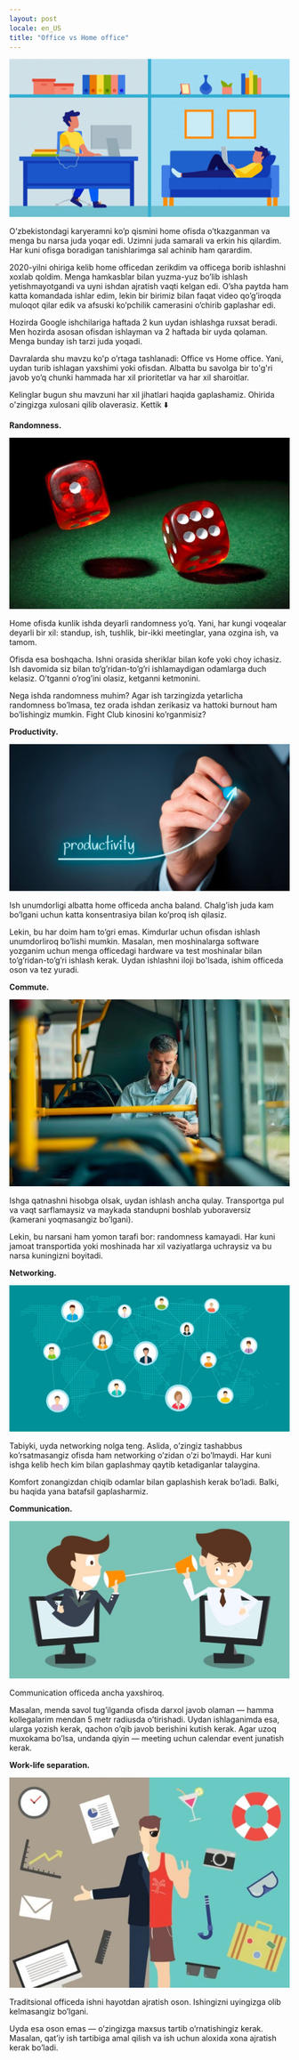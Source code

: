 ```yaml
---
layout: post
locale: en_US
title: "Office vs Home office"
---
```


![Office vs Home Office](/assets/office-vs-home-office.jpg)

O’zbekistondagi karyeramni ko’p qismini home ofisda o’tkazganman va menga bu narsa juda yoqar edi. Uzimni juda samarali va erkin his qilardim. Har kuni ofisga boradigan tanishlarimga sal achinib ham qarardim.

2020-yilni ohiriga kelib home officedan zerikdim va officega borib ishlashni xoxlab qoldim. Menga hamkasblar bilan yuzma-yuz bo’lib ishlash yetishmayotgandi va uyni ishdan ajratish vaqti kelgan edi. O’sha paytda ham katta komandada ishlar edim, lekin bir birimiz bilan faqat video qo’g’iroqda muloqot qilar edik va afsuski ko’pchilik camerasini o’chirib gaplashar edi.

Hozirda Google ishchilariga haftada 2 kun uydan ishlashga ruxsat beradi. Men hozirda asosan ofisdan ishlayman va 2 haftada bir uyda qolaman. Menga bunday ish tarzi juda yoqadi.

Davralarda shu mavzu ko'p o’rtaga tashlanadi: Office vs Home office. Yani, uydan turib ishlagan yaxshimi yoki ofisdan. Albatta bu savolga bir to'g'ri javob yo’q chunki hammada har xil prioritetlar va har xil sharoitlar. 

Kelinglar bugun shu mavzuni har xil jihatlari haqida gaplashamiz. Ohirida o'zingizga xulosani qilib olaverasiz. Kettik ⬇️

**Randomness.**

![Randomness](/assets/randomness.jpg)

Home ofisda kunlik ishda deyarli randomness yo’q. Yani, har kungi voqealar deyarli bir xil: standup, ish, tushlik, bir-ikki meetinglar, yana ozgina ish, va tamom.

Ofisda esa boshqacha. Ishni orasida sheriklar bilan kofe yoki choy ichasiz. Ish davomida siz bilan to’g’ridan-to’g’ri ishlamaydigan odamlarga duch kelasiz. O’tganni o’rog’ini olasiz, ketganni ketmonini.

Nega ishda randomness muhim? Agar ish tarzingizda yetarlicha randomness bo’lmasa, tez orada ishdan zerikasiz va hattoki burnout ham bo’lishingiz mumkin. Fight Club kinosini ko’rganmisiz?

**Productivity.**

![Productivity](/assets/productivity.jpg)

Ish unumdorligi albatta home officeda ancha baland. Chalg’ish juda kam bo’lgani uchun katta konsentrasiya bilan ko’proq ish qilasiz.

Lekin, bu har doim ham to’gri emas. Kimdurlar uchun ofisdan ishlash unumdorliroq bo’lishi mumkin. Masalan, men moshinalarga software yozganim uchun menga officedagi hardware va test moshinalar bilan to’g’ridan-to’g’ri ishlash kerak. Uydan ishlashni iloji bo'lsada, ishim officeda oson va tez yuradi.

**Commute.**

![Commute](/assets/commute.jpg)

Ishga qatnashni hisobga olsak, uydan ishlash ancha qulay. Transportga pul va vaqt sarflamaysiz va maykada standupni boshlab yuboraversiz (kamerani yoqmasangiz bo’lgani). 

Lekin, bu narsani ham yomon tarafi bor: randomness kamayadi. Har kuni jamoat transportida yoki moshinada har xil vaziyatlarga uchraysiz va bu narsa kuningizni boyitadi.

**Networking.**

![Netowkring](/assets/networking.jpg)

Tabiyki, uyda networking nolga teng. Aslida, o’zingiz tashabbus ko’rsatmasangiz ofisda ham networking o’zidan o’zi bo’lmaydi. Har kuni ishga kelib hech kim bilan gaplashmay qaytib ketadiganlar talaygina. 

Komfort zonangizdan chiqib odamlar bilan gaplashish kerak bo’ladi. Balki, bu haqida yana batafsil gaplasharmiz.

**Communication.**

![Communication](/assets/communication.jpg)

Communication officeda ancha yaxshiroq. 

Masalan, menda savol tug’ilganda ofisda darxol javob olaman — hamma kollegalarim mendan 5 metr radiusda o’tirishadi. Uydan ishlaganimda esa, ularga yozish kerak, qachon o’qib javob berishini kutish kerak. Agar uzoq muxokama bo’lsa, undanda qiyin — meeting uchun calendar event junatish kerak.

**Work-life separation.**

![Work-life separation](/assets/work-life-separation.jpg)

Traditsional officeda ishni hayotdan ajratish oson. Ishingizni uyingizga olib kelmasangiz bo’lgani. 

Uyda esa oson emas — o’zingizga maxsus tartib o’rnatishingiz kerak. Masalan, qat’iy ish tartibiga amal qilish va ish uchun aloxida xona ajratish kerak bo’ladi.